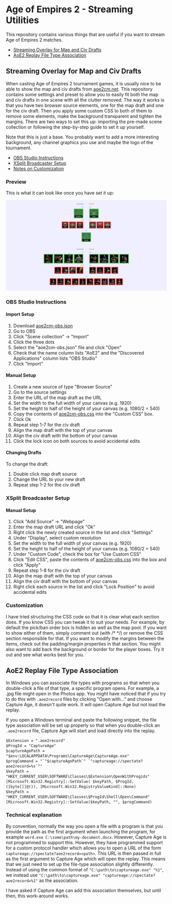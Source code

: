 # Age of Empires 2 - Streaming Utilities

This repository contains various things that are useful if you want to stream Age of Empires 2 matches.

- [Streaming Overlay for Map and Civ Drafts](#streaming-overlay-for-map-and-civ-drafts)
- [AoE2 Replay File Type Association](#aoe2-replay-file-type-association)

## Streaming Overlay for Map and Civ Drafts

When casting Age of Empires 2 tournament games, it is usually nice to be able to show the map and civ drafts from [aoe2cm.net](https://aoe2cm.net).
This repository contains some settings and preset to allow you to easily fit both the map and civ drafts in one scene with all the clutter removed.
The way it works is that you have two browser source elements, one for the map draft and one for the civ draft.
Then you apply some custom CSS to both of them to remove some elements, make the background transparent and tighten the margins.
There are two ways to set this up: importing the pre-made scene collection or following the step-by-step guide to set it up yourself.

Note that this is just a base. You probably want to add a more interesting background, any channel graphics you use and maybe the logo of the tournament.

- [OBS Studio Instructions](#obs-studio-instructions)
- [XSplit Broadcaster Setup](#xsplit-broadcaster-setup)
- [Notes on Customization](#customization)

### Preview

This is what it can look like once you have set it up:

![OBS AoE2 Draft preview](aoe2cm-obs.png)

### OBS Studio Instructions

#### Import Setup

1. Download [aoe2cm-obs.json](aoe2cm-obs.json)
2. Go to OBS
3. Click "Scene collection" -> "Import"
4. Click the three dots
5. Select the "aoe2cm-obs.json" file and click "Open"
6. Check that the name column lists "AoE2" and the "Discovered Applications" column lists "OBS Studio"
7. Click "Import"

#### Manual Setup

1. Create a new source of type "Browser Source"
2. Go to the source settings
3. Enter the URL of the map draft as the URL
4. Set the width to the full width of your canvas (e.g. 1920)
5. Set the height to half of the height of your canvas (e.g. 1080/2 = 540)
6. Copy the contents of [aoe2cm-obs.css](aoe2cm-obs.css) into the "Custom CSS" box.
7. Click Ok
8. Repeat step 1-7 for the civ draft
9. Align the map draft with the top of your canvas
10. Align the civ draft with the bottom of your canvas
11. Click the lock icon on both sources to avoid accidental edits

#### Changing Drafts

To change the draft:

1. Double click map draft source
2. Change the URL to your new draft
3. Repeat step 1-2 for the civ draft

### XSplit Broadcaster Setup

#### Manual Setup

1. Click "Add Source" -> "Webpage"
2. Enter the map draft URL and click "Ok"
3. Right click the newly created source in the list and click "Settings"
4. Under "Display", select custom resolution
5. Set the width to the full width of your canvas (e.g. 1920)
6. Set the height to half of the height of your canvas (e.g. 1080/2 = 540)
7. Under "Custom Code", check the box for "Use Custom CSS"
8. Click "Edit CSS", paste the contents of [aoe2cm-obs.css](aoe2cm-obs.css) into the box and click "Apply"
9. Repeat step 1-8 for the civ draft
10. Align the map draft with the top of your canvas
11. Align the civ draft with the bottom of your canvas
12. Right click each source in the list and click "Lock Position" to avoid accidental edits

### Customization

I have tried structuring the CSS code so that it is clear what each section does.
If you know CSS you can tweak it to suit your needs. For example, by default the pick/ban order box is hidden as well as the map pool.
If you want to show either of them, simply comment out (with /* */) or remove the CSS section responsible for that.
If you want to modify the margins between the items, check out the padding/margin properties in that section.
You might also want to add back the background or border for the player boxes. Try it out and see what works best for you.

## AoE2 Replay File Type Association

In Windows you can associate file types with programs so that when you double-click a file of that type, a specific program opens. For example, a .jpg file might open in the Photos app. You might have noticed that if you try to do this with `.aoe2record` files by clicking "Open with..." and choose Capture Age, it doesn't quite work. It will open Capture Age but not load the replay.

If you open a Windows terminal and paste the following snippet, the file type association will be set up properly so that when you double-click an `.aoe2record` file, Capture Age will start and load directly into the replay.

```
$Extension = ".aoe2record"
$ProgId = "CaptureAge"
$captureAgePath = "$env:LOCALAPPDATA\Programs\CaptureAge\CaptureAge.exe"
$progCommand = "`"$captureAgePath`" `"captureage://spectate?aoe2record=%s`""
$keyPath = "HKEY_CURRENT_USER\SOFTWARE\Classes\$Extension\OpenWithProgids"
[Microsoft.Win32.Registry]::SetValue( $keyPath, $ProgId, ([byte[]]@()), [Microsoft.Win32.RegistryValueKind]::None)
$keyPath = "HKEY_CURRENT_USER\SOFTWARE\Classes\$ProgId\Shell\Open\Command"
[Microsoft.Win32.Registry]::SetValue($keyPath, "", $progCommand)
```

### Technical explanation

By convention, normally the way you open a file with a program is that you provide the path as the first argument when launching the program, for example `word.exe C:\some\path\my-document.docx`. However, Capture Age is not programmed to support this. However, they have programmed support for a custom protocol handler which allows you to open a URL of the form `captureage://spectate?aoe2record=<path>`. This URL is then passed in full as the first argument to Capture Age which will open the replay. This means that we just need to set up the file-type association slightly differently. Instead of using the common format of `"C:\path\to\captureage.exe" "%1"`, we instead use `"C:\path\to\captureage.exe" "captureage://spectate?aoe2record=%1"` as the association.

I have asked if Capture Age can add this association themselves, but until then, this work-around works.
